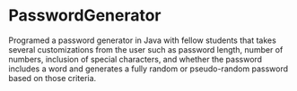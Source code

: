 # PasswordGenerator
Programed a password generator in Java with fellow students that takes several customizations from the user such as password length, number of numbers, inclusion of special characters, and whether the password includes a word and generates a fully random or pseudo-random password based on those criteria.
